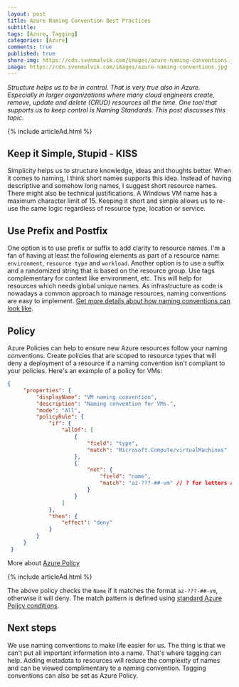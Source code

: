 ```yaml
---
layout: post
title: Azure Naming Convention Best Practices
subtitle: 
tags: [Azure, Tagging]
categories: [Azure]
comments: true
published: true
share-img: https://cdn.svenmalvik.com/images/azure-naming-conventions.jpg
image: https://cdn.svenmalvik.com/images/azure-naming-conventions.jpg
---
```


*Structure helps us to be in control. That is very true also in Azure. Especially in larger organizations where many cloud engineers create, remove, update and delete (CRUD) resources all the time. One tool that supports us to keep control is Naming Standards. This post discusses this topic.*

{% include articleAd.html %}

## Keep it Simple, Stupid - KISS

Simplicity helps us to structure knowledge, ideas and thoughts better. When it comes to naming, I think short names supports this idea. Instead of having descriptive and somehow long names, I suggest short resource names. There might also be technical justifications. A Windows VM name has a maximum character limit of 15. Keeping it short and simple allows us to re-use the same logic regardless of resource type, location or service.

## Use Prefix and Postfix

One option is to use prefix or suffix to add clarity to resource names. I'm a fan of having at least the following elements as part of a resource name: `environment`, `resource type` and `workload`. Another option is to use a suffix and a randomized string that is based on the resource group. Use tags complementary for context like environment, etc. This will help for resources which needs global unique names. As infrastructure as code is nowadays a common approach to manage resources, naming conventions are easy to implement.  [Get more details about how naming conventions can look like](https://docs.microsoft.com/en-us/azure/cloud-adoption-framework/ready/azure-best-practices/resource-naming?WT.mc_id=AZ-MVP-5004080).

## Policy

Azure Policies can help to ensure new Azure resources follow your naming conventions. Create policies that are scoped to resource types that will deny a deployment of a resource if a naming convention isn't compliant to your policies. Here's an example of a policy for VMs:

```json
{
     "properties": {
         "displayName": "VM naming convention",
         "description": "Naming convention for VMs.",
         "mode": "All",
         "policyRule": {
             "if": {
                 "allOf": [
                     {
                         "field": "type",
                         "match": "Microsoft.Compute/virtualMachines"
                     },
                     {
                         "not": {
                             "field": "name",
                             "match": "az-???-##-vm" // ? for letters and # for numbers.
                         }
                     }
                 ]
             },
             "then": {
                 "effect": "deny"
             }
         }
     }
 }
```

More about [Azure Policy](https://docs.microsoft.com/en-us/azure/governance/policy/samples/allow-multiple-name-patterns?WT.mc_id=AZ-MVP-5004080)

{% include articleAd.html %}

The above policy checks the `Name` if it matches the format `az-???-##-vm`, otherwise it will deny. The match pattern is defined using [standard Azure Policy conditions](https://docs.microsoft.com/en-us/azure/governance/policy/concepts/definition-structure#conditions?WT.mc_id=AZ-MVP-5004080).

## Next steps

We use naming conventions to make life easier for us. The thing is that we can't put all important information into a name. That's where tagging can help. Adding metadata to resources will reduce the complexity of names and can be viewed complimentary to a naming convention. Tagging conventions can also be set as Azure Policy.
